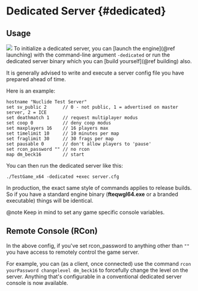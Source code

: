 # Dedicated Server {#dedicated}

## Usage

![](server.png) To initialize a dedicated server, you can [launch the engine](@ref launching) with the command-line argument `-dedicated` or run the dedicated server binary which you can [build yourself](@ref building) also.

It is generally advised to write and execute a server config file you have prepared ahead of time.

Here is an example:

```
hostname "Nuclide Test Server"
set sv_public 2      // 0 - not public, 1 = advertised on master server, 2 = ICE
set deathmatch 1     // request multiplayer modus
set coop 0           // deny coop modus
set maxplayers 16    // 16 players max
set timelimit 10     // 10 minutes per map
set fraglimit 30     // 30 frags per map
set pausable 0       // don't allow players to 'pause'
set rcon_password "" // no rcon
map dm_beck16        // start
```

You can then run the dedicated server like this:

`./TestGame_x64 -dedicated +exec server.cfg`

In production, the exact same style of commands applies to release builds. So if you have a standard engine binary (**fteqwgl64.exe** or a branded executable) things will be identical.

@note Keep in mind to set any game specific console variables.

## Remote Console (RCon)

In the above config, if you've set rcon_password to anything other than `""` you have access to remotely control the game server.

For example, you can (as a client, once connected) use the command `rcon yourPassword changelevel dm_beck16` to forcefully change the level on the server. Anything that's configurable in a conventional dedicated server console is now available.
